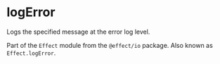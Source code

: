 # logError

Logs the specified message at the error log level.

Part of the `Effect` module from the `@effect/io` package. Also known as `Effect.logError`.
